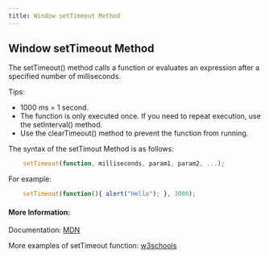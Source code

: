 ```yaml
---
title: Window setTimeout Method
---
```

## Window setTimeout Method

The setTimeout() method calls a function or evaluates an expression after a specified number of milliseconds.

Tips: 

* 1000 ms = 1 second.
* The function is only executed once. If you need to repeat execution, use the setInterval() method.
* Use the clearTimeout() method to prevent the function from running.

The syntax of the setTimout Method is as follows: 

```js
    setTimeout(function, milliseconds, param1, param2, ...);
```

For example: 
```js
    setTimeout(function(){ alert("Hello"); }, 3000);
```

#### More Information:

Documentation: <a href='https://developer.mozilla.org/en-US/docs/Web/API/WindowOrWorkerGlobalScope/setTimeout' target='_blank' rel='nofollow'>MDN</a>

More examples of setTimeout function: <a href='https://www.w3schools.com/jsref/met_win_settimeout.asp' target='_blank' rel='nofollow'>w3schools</a>
